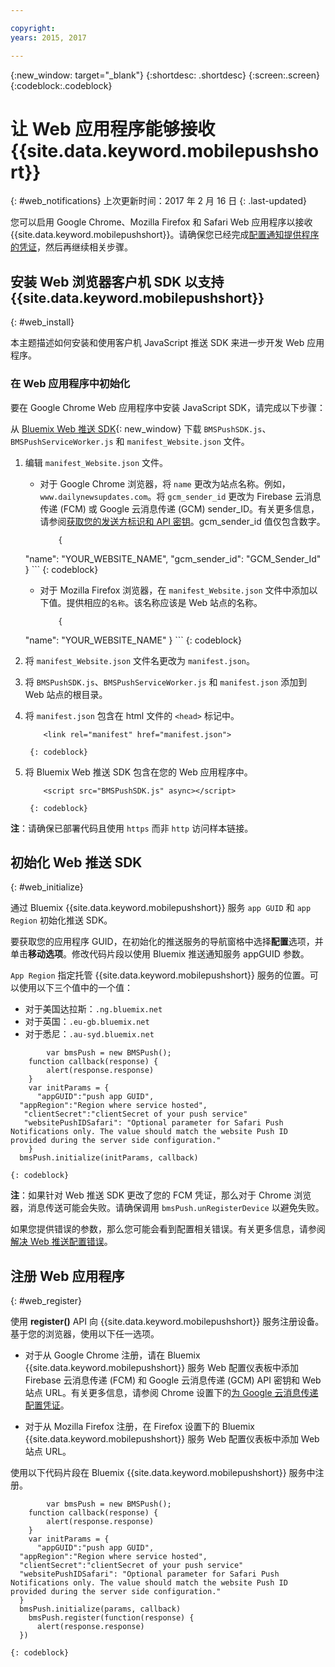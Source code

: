 ```yaml
---

copyright:
years: 2015, 2017

---
```


{:new_window: target="_blank"}
{:shortdesc: .shortdesc}
{:screen:.screen}
{:codeblock:.codeblock}

# 让 Web 应用程序能够接收 {{site.data.keyword.mobilepushshort}}
{: #web_notifications}
上次更新时间：2017 年 2 月 16 日
{: .last-updated}

您可以启用 Google Chrome、Mozilla Firefox 和 Safari Web 应用程序以接收 {{site.data.keyword.mobilepushshort}}。请确保您已经完成[配置通知提供程序的凭证](t__main_push_config_provider.html)，然后再继续相关步骤。

## 安装 Web 浏览器客户机 SDK 以支持 {{site.data.keyword.mobilepushshort}} 
{: #web_install}

本主题描述如何安装和使用客户机 JavaScript 推送 SDK 来进一步开发 Web 应用程序。

### 在 Web 应用程序中初始化

要在 Google Chrome Web 应用程序中安装 JavaScript SDK，请完成以下步骤：

从 [Bluemix Web 推送 SDK](https://codeload.github.com/ibm-bluemix-mobile-services/bms-clientsdk-javascript-webpush/zip/master){: new_window} 下载 `BMSPushSDK.js`、`BMSPushServiceWorker.js` 和 `manifest_Website.json` 文件。

1. 编辑 `manifest_Website.json` 文件。
	- 对于 Google Chrome 浏览器，将 `name` 更改为站点名称。例如，`www.dailynewsupdates.com`。将 `gcm_sender_id` 更改为 Firebase 云消息传递 (FCM) 或 Google 云消息传递 (GCM) sender_ID。有关更多信息，请参阅[获取您的发送方标识和 API 密钥](t_push_provider_android.html)。gcm_sender_id 值仅包含数字。

		```
			{
	"name": "YOUR_WEBSITE_NAME",
  			"gcm_sender_id": "GCM_Sender_Id"
			 }
		```
    		{: codeblock}
 
	- 对于 Mozilla Firefox 浏览器，在 `manifest_Website.json` 文件中添加以下值。提供相应的`名称`。该名称应该是 Web 站点的名称。

		```
			{ 
	"name": "YOUR_WEBSITE_NAME"
			 }
		```
    		{: codeblock}

2. 将 `manifest_Website.json` 文件名更改为 `manifest.json`。
3. 将 `BMSPushSDK.js`、`BMSPushServiceWorker.js` 和 `manifest.json` 添加到 Web 站点的根目录。
3. 将 `manifest.json` 包含在 html 文件的 `<head>` 标记中。
	```
		<link rel="manifest" href="manifest.json">
	```
    	{: codeblock}
4. 将 Bluemix Web 推送 SDK 包含在您的 Web 应用程序中。
	```
		<script src="BMSPushSDK.js" async></script>
	```
    	{: codeblock}

**注**：请确保已部署代码且使用 `https` 而非 `http` 访问样本链接。 

## 初始化 Web 推送 SDK 
{: #web_initialize}

通过 Bluemix {{site.data.keyword.mobilepushshort}} 服务 `app GUID` 和 `app Region` 初始化推送 SDK。  

要获取您的应用程序 GUID，在初始化的推送服务的导航窗格中选择**配置**选项，并单击**移动选项**。修改代码片段以使用 Bluemix 推送通知服务 appGUID 参数。 

`App Region` 指定托管 {{site.data.keyword.mobilepushshort}} 服务的位置。可以使用以下三个值中的一个值：

 - 对于美国达拉斯：`.ng.bluemix.net`
 - 对于英国：`.eu-gb.bluemix.net`
 - 对于悉尼：`.au-syd.bluemix.net`

```
	    var bmsPush = new BMSPush();
    function callback(response) {
        alert(response.response)
    }
    var initParams = {
      "appGUID":"push app GUID",
  "appRegion":"Region where service hosted",
   "clientSecret":"clientSecret of your push service"
   "websitePushIDSafari": "Optional parameter for Safari Push Notifications only. The value should match the website Push ID provided during the server side configuration."
    }
  bmsPush.initialize(initParams, callback)
```
	{: codeblock}

**注**：如果针对 Web 推送 SDK 更改了您的 FCM 凭证，那么对于 Chrome 浏览器，消息传送可能会失败。请确保调用 `bmsPush.unRegisterDevice` 以避免失败。

如果您提供错误的参数，那么您可能会看到配置相关错误。有关更多信息，请参阅[解决 Web 推送配置错误](troubleshooting_config_errors.html)。

## 注册 Web 应用程序 
{: #web_register}

使用 **register()** API 向 {{site.data.keyword.mobilepushshort}} 服务注册设备。基于您的浏览器，使用以下任一选项。

- 对于从 Google Chrome 注册，请在 Bluemix {{site.data.keyword.mobilepushshort}} 服务 Web 配置仪表板中添加 Firebase 云消息传递 (FCM) 和 Google 云消息传递 (GCM) API 密钥和 Web 站点 URL。有关更多信息，请参阅 Chrome 设置下的[为 Google 云消息传递配置凭证](t_push_provider_android.html)。

- 对于从 Mozilla Firefox 注册，在 Firefox 设置下的 Bluemix {{site.data.keyword.mobilepushshort}} 服务 Web 配置仪表板中添加 Web 站点 URL。

使用以下代码片段在 Bluemix {{site.data.keyword.mobilepushshort}} 服务中注册。

```
	    var bmsPush = new BMSPush();
    function callback(response) {
        alert(response.response)
    }
    var initParams = {
      "appGUID":"push app GUID",
  "appRegion":"Region where service hosted",
  "clientSecret":"clientSecret of your push service"
  "websitePushIDSafari": "Optional parameter for Safari Push Notifications only. The value should match the website Push ID provided during the server side configuration."
  }
  bmsPush.initialize(params, callback)
    bmsPush.register(function(response) {
      alert(response.response)
  })
```
    {: codeblock}






